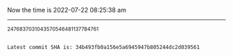 Now the time is 2022-07-22 08:25:38 am

---

<small>2476837031043570546481137784761</small>

```txt

Latest commit SHA is: 34b493fb0a156e5a6945947b805244dc2d039561
```
